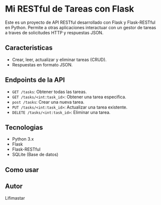 # Mi RESTful de Tareas con Flask

Este es un proyecto de API RESTful desarrollado con Flask y Flask-RESTful en Python.
Permite a otras aplicaciones interactuar con un gestor de tareas a traves de solicitudes HTTP y respuestas JSON.

## Caracteristicas
- Crear, leer, actualizar y eliminar tareas (CRUD).
- Respuestas en formato JSON.

## Endpoints de la API
- `GET /tasks`: Obtener todas las tareas.
- `GET /tasks/<int:task_id>`: Obtener una tarea especifica.
- `post /tasks`: Crear una nueva tarea.
- `PUT /tasks/<int:task_id>`: Actualizar una tarea existente.
- `DELETE /tasks/<int:task_id>`: Eliminar una tarea.

## Tecnologias
- Python 3.x
- Flask
- Flask-RESTful
- SQLite (Base de datos)

## Como usar

## Autor
Lifimastar